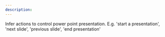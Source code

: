 ```yaml
---
description: 
---
```

Infer actions to control power point presentation. E.g. 'start a presentation', 'next slide', 'previous slide', 'end presentation'
